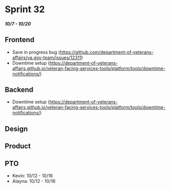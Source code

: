 # Sprint 32

##### 10/7 - 10/20

## Frontend
- Save in progress bug (https://github.com/department-of-veterans-affairs/va.gov-team/issues/12311)
- Downtime setup (https://department-of-veterans-affairs.github.io/veteran-facing-services-tools/platform/tools/downtime-notifications/)

## Backend
- Downtime setup (https://department-of-veterans-affairs.github.io/veteran-facing-services-tools/platform/tools/downtime-notifications/)

## Design

## Product

## PTO
- Kevin: 10/12 - 10/16
- Alayna: 10/12 - 10/16
